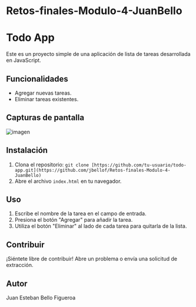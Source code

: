 # Retos-finales-Modulo-4-JuanBello

# Todo App

Este es un proyecto simple de una aplicación de lista de tareas desarrollada en JavaScript.

## Funcionalidades

- Agregar nuevas tareas.
- Eliminar tareas existentes.

## Capturas de pantalla

![imagen](https://github.com/jbellof/Retos-finales-Modulo-4-JuanBello/assets/90292783/cf38dee9-fcb1-4c44-aa00-30ae093e5d1b)


## Instalación

1. Clona el repositorio: `git clone [https://github.com/tu-usuario/todo-app.git](https://github.com/jbellof/Retos-finales-Modulo-4-JuanBello)`
2. Abre el archivo `index.html` en tu navegador.

## Uso

1. Escribe el nombre de la tarea en el campo de entrada.
2. Presiona el botón "Agregar" para añadir la tarea.
3. Utiliza el botón "Eliminar" al lado de cada tarea para quitarla de la lista.

## Contribuir

¡Siéntete libre de contribuir! Abre un problema o envía una solicitud de extracción.
## Autor 
Juan Esteban Bello Figueroa 

